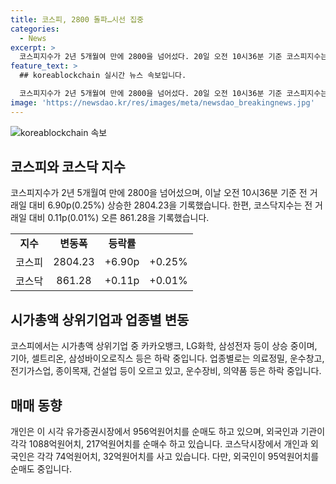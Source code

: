 ```yaml
---
title: 코스피, 2800 돌파…시선 집중
categories:
  - News
excerpt: >
  코스피지수가 2년 5개월여 만에 2800을 넘어섰다. 20일 오전 10시36분 기준 코스피지수는 전 거래일 대비 6.90p(0.25%) 상승한 2804.23을 기록하고 있다. 개인은 이 시각 유가증권시장에서 956억원어치를 순매도 하고 있지만, 외국인과 기관이 각각 1088억원어치, 217억원어치를 순매수 하고 있다. 시가총액 상위기업들 중에는 카카오뱅크, LG화학, 삼성전자 등이 상승 중이며, 삼성바이오로직스를 포함한 일부 기업은 하락 중이다.
feature_text: >
  ## koreablockchain 실시간 뉴스 속보입니다.

  코스피지수가 2년 5개월여 만에 2800을 넘어섰다. 20일 오전 10시36분 기준 코스피지수는 전 거래일 대비 6.90p(0.25%) 상승한 2804.23을 기록하고 있다. 개인은 이 시각 유가증권시장에서 956억원어치를 순매도 하고 있지만, 외국인과 기관이 각각 1088억원어치, 217억원어치를 순매수 하고 있다. 시가총액 상위기업들 중에는 카카오뱅크, LG화학, 삼성전자 등이 상승 중이며, 삼성바이오로직스를 포함한 일부 기업은 하락 중이다.
image: 'https://newsdao.kr/res/images/meta/newsdao_breakingnews.jpg'
---
```


<p><img src="https://newsdao.kr/res/images/meta/newsdao_breakingnews.jpg" alt="koreablockchain 속보" /></p>

<h2 data-ke-size="size26">코스피와 코스닥 지수</h2>

<p data-ke-size="size16">코스피지수가 2년 5개월여 만에 2800을 넘어섰으며, 이날 오전 10시36분 기준 전 거래일 대비 6.90p(0.25%) 상승한 2804.23을 기록했습니다. 한편, 코스닥지수는 전 거래일 대비 0.11p(0.01%) 오른 861.28을 기록했습니다.</p>

<table>
  <tr>
    <td style="text-align: center; height: 17px;"><b>지수</b></td>
    <td style="text-align: center; height: 17px;"><b>변동폭</b></td>
    <td style="text-align: center; height: 17px;"><b>등락률</b></td>
  </tr>
  <tr>
    <td style="text-align: center; height: 17px;">코스피</td>
    <td style="text-align: center; height: 17px;">2804.23</td>
    <td style="text-align: center; height: 17px;">+6.90p</td>
    <td style="text-align: center; height: 17px;">+0.25%</td>
  </tr>
  <tr>
    <td style="text-align: center; height: 17px;">코스닥</td>
    <td style="text-align: center; height: 17px;">861.28</td>
    <td style="text-align: center; height: 17px;">+0.11p</td>
    <td style="text-align: center; height: 17px;">+0.01%</td>
  </tr>
</table>

<h2 data-ke-size="size26">시가총액 상위기업과 업종별 변동</h2>

<p data-ke-size="size16">코스피에서는 시가총액 상위기업 중 카카오뱅크, LG화학, 삼성전자 등이 상승 중이며, 기아, 셀트리온, 삼성바이오로직스 등은 하락 중입니다. 업종별로는 의료정밀, 운수창고, 전기가스업, 종이목재, 건설업 등이 오르고 있고, 운수장비, 의약품 등은 하락 중입니다.</p>

<h2 data-ke-size="size26">매매 동향</h2>

<p data-ke-size="size16">개인은 이 시각 유가증권시장에서 956억원어치를 순매도 하고 있으며, 외국인과 기관이 각각 1088억원어치, 217억원어치를 순매수 하고 있습니다. 코스닥시장에서 개인과 외국인은 각각 74억원어치, 32억원어치를 사고 있습니다. 다만, 외국인이 95억원어치를 순매도 중입니다.</p>

